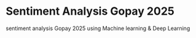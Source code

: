 # Sentiment Analysis Gopay 2025
 sentiment analysis Gopay 2025 using Machine learning & Deep Learning
